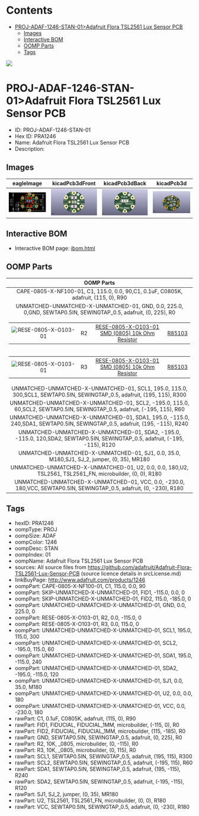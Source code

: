 



Contents
========

* [PROJ-ADAF-1246-STAN-01>Adafruit Flora TSL2561 Lux Sensor PCB](#proj-adaf-1246-stan-01adafruit-flora-tsl2561-lux-sensor-pcb)
	* [Images](#images)
	* [Interactive BOM](#interactive-bom)
	* [OOMP Parts](#oomp-parts)
	* [Tags](#tags)
  
![][im]
# PROJ-ADAF-1246-STAN-01>Adafruit Flora TSL2561 Lux Sensor PCB

- ID: PROJ-ADAF-1246-STAN-01
- Hex ID: PRA1246
- Name: Adafruit Flora TSL2561 Lux Sensor PCB
- Description: 

## Images
  
  

|eagleImage|kicadPcb3dFront|kicadPcb3dBack|kicadPcb3d|
| :---: | :---: | :---: | :---: |
|[![eagleImage](eagleImage_140.png)](eagleImage_600.png)|[![kicadPcb3dFront](kicadPcb3dFront_140.png)](kicadPcb3dFront_600.png)|[![kicadPcb3dBack](kicadPcb3dBack_140.png)](kicadPcb3dBack_600.png)|[![kicadPcb3d](kicadPcb3d_140.png)](kicadPcb3d_600.png)|

## Interactive BOM

- Interactive BOM page: [ibom.html](kicad/bom/ibom.html)

## OOMP Parts
  

|OOMP Parts|
| :---: |
|CAPE-0805-X-NF100-01, C1, 115.0, 0.0, 90,C1, 0.1uF, C0805K, adafruit, (115, 0), R90|
|UNMATCHED-UNMATCHED-X-UNMATCHED-01, GND, 0.0, 225.0, 0,GND, SEWTAP0.5IN, SEWINGTAP_0.5, adafruit, (0, 225), R0|
|<table><tr><td>![RESE-0805-X-O103-01](https://raw.githubusercontent.com/oomlout/oomlout_OOMP_parts/main/RESE-0805-X-O103-01/image_140.jpg)</td><td> R2</td><td>[RESE-0805-X-O103-01<br>SMD (0805) 10k Ohm Resistor](https://github.com/oomlout/oomlout_OOMP_parts/tree/main/RESE-0805-X-O103-01/)</td><td>[R85103](https://github.com/oomlout/oomlout_OOMP_parts/tree/main/RESE-0805-X-O103-01/)</td></tr></table>|
|<table><tr><td>![RESE-0805-X-O103-01](https://raw.githubusercontent.com/oomlout/oomlout_OOMP_parts/main/RESE-0805-X-O103-01/image_140.jpg)</td><td> R3</td><td>[RESE-0805-X-O103-01<br>SMD (0805) 10k Ohm Resistor](https://github.com/oomlout/oomlout_OOMP_parts/tree/main/RESE-0805-X-O103-01/)</td><td>[R85103](https://github.com/oomlout/oomlout_OOMP_parts/tree/main/RESE-0805-X-O103-01/)</td></tr></table>|
|UNMATCHED-UNMATCHED-X-UNMATCHED-01, SCL1, 195.0, 115.0, 300,SCL1, SEWTAP0.5IN, SEWINGTAP_0.5, adafruit, (195, 115), R300|
|UNMATCHED-UNMATCHED-X-UNMATCHED-01, SCL2, -195.0, 115.0, 60,SCL2, SEWTAP0.5IN, SEWINGTAP_0.5, adafruit, (-195, 115), R60|
|UNMATCHED-UNMATCHED-X-UNMATCHED-01, SDA1, 195.0, -115.0, 240,SDA1, SEWTAP0.5IN, SEWINGTAP_0.5, adafruit, (195, -115), R240|
|UNMATCHED-UNMATCHED-X-UNMATCHED-01, SDA2, -195.0, -115.0, 120,SDA2, SEWTAP0.5IN, SEWINGTAP_0.5, adafruit, (-195, -115), R120|
|UNMATCHED-UNMATCHED-X-UNMATCHED-01, SJ1, 0.0, 35.0, M180,SJ1, SJ_2, jumper, (0, 35), MR180|
|UNMATCHED-UNMATCHED-X-UNMATCHED-01, U2, 0.0, 0.0, 180,U2, TSL2561, TSL2561_FN, microbuilder, (0, 0), R180|
|UNMATCHED-UNMATCHED-X-UNMATCHED-01, VCC, 0.0, -230.0, 180,VCC, SEWTAP0.5IN, SEWINGTAP_0.5, adafruit, (0, -230), R180|

## Tags

- hexID: PRA1246
- oompType: PROJ
- oompSize: ADAF
- oompColor: 1246
- oompDesc: STAN
- oompIndex: 01
- oompName: Adafruit Flora TSL2561 Lux Sensor PCB
- sources: All source files from https://github.com/adafruit/Adafruit-Flora-TSL2561-Lux-Sensor-PCB (source licence details in srcLicense.md)
- linkBuyPage: http://www.adafruit.com/products/1246
- oompPart: CAPE-0805-X-NF100-01, C1, 115.0, 0.0, 90
- oompPart: SKIP-UNMATCHED-X-UNMATCHED-01, FID1, -115.0, 0.0, 0
- oompPart: SKIP-UNMATCHED-X-UNMATCHED-01, FID2, 115.0, -185.0, 0
- oompPart: UNMATCHED-UNMATCHED-X-UNMATCHED-01, GND, 0.0, 225.0, 0
- oompPart: RESE-0805-X-O103-01, R2, 0.0, -115.0, 0
- oompPart: RESE-0805-X-O103-01, R3, 0.0, 115.0, 0
- oompPart: UNMATCHED-UNMATCHED-X-UNMATCHED-01, SCL1, 195.0, 115.0, 300
- oompPart: UNMATCHED-UNMATCHED-X-UNMATCHED-01, SCL2, -195.0, 115.0, 60
- oompPart: UNMATCHED-UNMATCHED-X-UNMATCHED-01, SDA1, 195.0, -115.0, 240
- oompPart: UNMATCHED-UNMATCHED-X-UNMATCHED-01, SDA2, -195.0, -115.0, 120
- oompPart: UNMATCHED-UNMATCHED-X-UNMATCHED-01, SJ1, 0.0, 35.0, M180
- oompPart: UNMATCHED-UNMATCHED-X-UNMATCHED-01, U2, 0.0, 0.0, 180
- oompPart: UNMATCHED-UNMATCHED-X-UNMATCHED-01, VCC, 0.0, -230.0, 180
- rawPart: C1, 0.1uF, C0805K, adafruit, (115, 0), R90
- rawPart: FID1, FIDUCIAL, FIDUCIAL_1MM, microbuilder, (-115, 0), R0
- rawPart: FID2, FIDUCIAL, FIDUCIAL_1MM, microbuilder, (115, -185), R0
- rawPart: GND, SEWTAP0.5IN, SEWINGTAP_0.5, adafruit, (0, 225), R0
- rawPart: R2, 10K, _0805, microbuilder, (0, -115), R0
- rawPart: R3, 10K, _0805, microbuilder, (0, 115), R0
- rawPart: SCL1, SEWTAP0.5IN, SEWINGTAP_0.5, adafruit, (195, 115), R300
- rawPart: SCL2, SEWTAP0.5IN, SEWINGTAP_0.5, adafruit, (-195, 115), R60
- rawPart: SDA1, SEWTAP0.5IN, SEWINGTAP_0.5, adafruit, (195, -115), R240
- rawPart: SDA2, SEWTAP0.5IN, SEWINGTAP_0.5, adafruit, (-195, -115), R120
- rawPart: SJ1, SJ_2, jumper, (0, 35), MR180
- rawPart: U2, TSL2561, TSL2561_FN, microbuilder, (0, 0), R180
- rawPart: VCC, SEWTAP0.5IN, SEWINGTAP_0.5, adafruit, (0, -230), R180



[im]: kicadPcb3d_450.png
